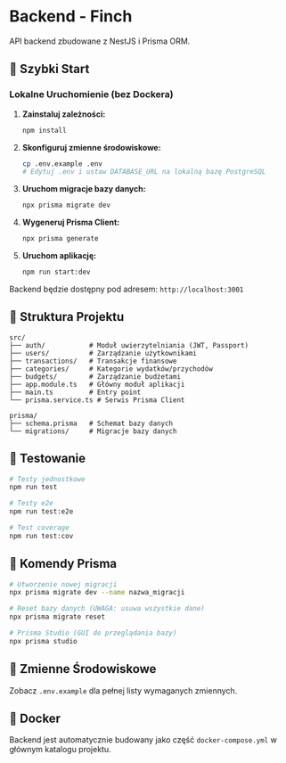 # Backend - Finch

API backend zbudowane z NestJS i Prisma ORM.

## 🚀 Szybki Start

### Lokalne Uruchomienie (bez Dockera)

1. **Zainstaluj zależności:**
   ```bash
   npm install
   ```

2. **Skonfiguruj zmienne środowiskowe:**
   ```bash
   cp .env.example .env
   # Edytuj .env i ustaw DATABASE_URL na lokalną bazę PostgreSQL
   ```

3. **Uruchom migracje bazy danych:**
   ```bash
   npx prisma migrate dev
   ```

4. **Wygeneruj Prisma Client:**
   ```bash
   npx prisma generate
   ```

5. **Uruchom aplikację:**
   ```bash
   npm run start:dev
   ```

Backend będzie dostępny pod adresem: `http://localhost:3001`

## 📁 Struktura Projektu

```
src/
├── auth/           # Moduł uwierzytelniania (JWT, Passport)
├── users/          # Zarządzanie użytkownikami
├── transactions/   # Transakcje finansowe
├── categories/     # Kategorie wydatków/przychodów
├── budgets/        # Zarządzanie budżetami
├── app.module.ts   # Główny moduł aplikacji
├── main.ts         # Entry point
└── prisma.service.ts # Serwis Prisma Client

prisma/
├── schema.prisma   # Schemat bazy danych
└── migrations/     # Migracje bazy danych
```

## 🧪 Testowanie

```bash
# Testy jednostkowe
npm run test

# Testy e2e
npm run test:e2e

# Test coverage
npm run test:cov
```

## 🔧 Komendy Prisma

```bash
# Utworzenie nowej migracji
npx prisma migrate dev --name nazwa_migracji

# Reset bazy danych (UWAGA: usuwa wszystkie dane)
npx prisma migrate reset

# Prisma Studio (GUI do przeglądania bazy)
npx prisma studio
```

## 📝 Zmienne Środowiskowe

Zobacz `.env.example` dla pełnej listy wymaganych zmiennych.

## 🐳 Docker

Backend jest automatycznie budowany jako część `docker-compose.yml` w głównym katalogu projektu.
